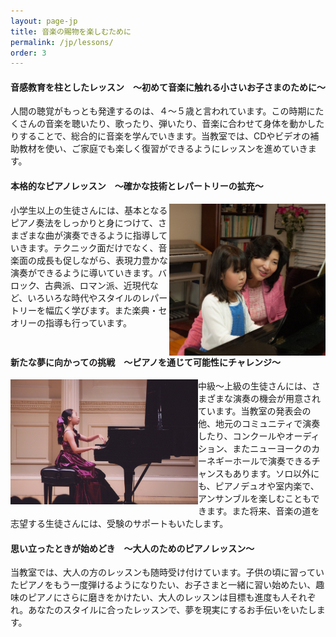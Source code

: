 ```yaml
---
layout: page-jp
title: 音楽の賜物を楽しむために
permalink: /jp/lessons/
order: 3
---
```



<h4>音感教育を柱としたレッスン　〜初めて音楽に触れる小さいお子さまのために〜</h4>
<img class="float-left" src="/img/lesson singing.jpg" alt="" width="300px" style="float:left;">

人間の聴覚がもっとも発達するのは、４〜５歳と言われています。この時期にたくさんの音楽を聴いたり、歌ったり、弾いたり、音楽に合わせて身体を動かしたりすることで、総合的に音楽を学んでいきます。当教室では、CDやビデオの補助教材を使い、ご家庭でも楽しく復習ができるようにレッスンを進めていきます。





<h4 style="clear:both;">本格的なピアノレッスン　〜確かな技術とレパートリーの拡充〜</h4>
<img class="float-right" src="/img/lesson piano.jpg" alt="" width="250px" style="float:right;">

小学生以上の生徒さんには、基本となるピアノ奏法をしっかりと身につけて、さまざまな曲が演奏できるように指導していきます。テクニック面だけでなく、音楽面の成長も促しながら、表現力豊かな演奏ができるように導いていきます。バロック、古典派、ロマン派、近現代など、いろいろな時代やスタイルのレパートリーを幅広く学びます。また楽典・セオリーの指導も行っています。





<h4 style="clear:both;">新たな夢に向かっての挑戦　〜ピアノを通じて可能性にチャレンジ〜</h4>
<img class="float-left" src="/img/carnegie recital.jpg" alt="" width="300px" style="float:left;">

中級〜上級の生徒さんには、さまざまな演奏の機会が用意されています。当教室の発表会の他、地元のコミュニティで演奏したり、コンクールやオーディション、またニューヨークのカーネギーホールで演奏できるチャンスもあります。ソロ以外にも、ピアノデュオや室内楽で、アンサンブルを楽しむこともできます。また将来、音楽の道を志望する生徒さんには、受験のサポートもいたします。




<h4 style="clear:both;">思い立ったときが始めどき　〜大人のためのピアノレッスン〜</h4>
<img class="float-right" src="/img/piano lesson adult 3.jpg" alt="" width="300px" style="float:right;">

当教室では、大人の方のレッスンも随時受け付けています。子供の頃に習っていたピアノをもう一度弾けるようになりたい、お子さまと一緒に習い始めたい、趣味のピアノにさらに磨きをかけたい、大人のレッスンは目標も進度も人それぞれ。あなたのスタイルに合ったレッスンで、夢を現実にするお手伝いをいたします。










